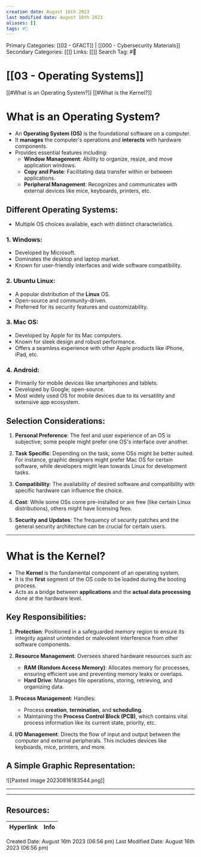 ```yaml
---
creation date: August 16th 2023
last modified date: August 16th 2023
aliases: []
tags: #📖
---
```


Primary Categories: [[02 - GFACT]] | [[000 - Cybersecurity Materials]]
Secondary Categories: [[]] 
Links: [[]] 
Search Tag: #📖  

# [[03 - Operating Systems]]  


[[#What is an Operating System?]]
[[#What is the Kernel?]]


# What is an Operating System?

- An **Operating System (OS)** is the foundational software on a computer.
- It **manages** the computer's operations and **interacts** with hardware components.
- Provides essential features including:
  - **Window Management**: Ability to organize, resize, and move application windows.
  - **Copy and Paste**: Facilitating data transfer within or between applications.
  - **Peripheral Management**: Recognizes and communicates with external devices like mice, keyboards, printers, etc.

## Different Operating Systems:

- Multiple OS choices available, each with distinct characteristics.

### 1. Windows:

- Developed by Microsoft.
- Dominates the desktop and laptop market.
- Known for user-friendly interfaces and wide software compatibility.

### 2. Ubuntu Linux:

- A popular distribution of the **Linux** OS.
- Open-source and community-driven.
- Preferred for its security features and customizability.

### 3. Mac OS:

- Developed by Apple for its Mac computers.
- Known for sleek design and robust performance.
- Offers a seamless experience with other Apple products like iPhone, iPad, etc.

### 4. Android:

- Primarily for mobile devices like smartphones and tablets.
- Developed by Google; open-source.
- Most widely used OS for mobile devices due to its versatility and extensive app ecosystem.
## Selection Considerations:

1. **Personal Preference**: The feel and user experience of an OS is subjective; some people might prefer one OS's interface over another.
  
2. **Task Specific**: Depending on the task, some OSs might be better suited. For instance, graphic designers might prefer Mac OS for certain software, while developers might lean towards Linux for development tasks.

3. **Compatibility**: The availability of desired software and compatibility with specific hardware can influence the choice.

4. **Cost**: While some OSs come pre-installed or are free (like certain Linux distributions), others might have licensing fees.

5. **Security and Updates**: The frequency of security patches and the general security architecture can be crucial for certain users.

---
# What is the Kernel?

- The **Kernel** is the fundamental component of an operating system.
- It is the **first** segment of the OS code to be loaded during the booting process.
- Acts as a bridge between **applications** and the **actual data processing** done at the hardware level.

## Key Responsibilities:

1. **Protection**: Positioned in a safeguarded memory region to ensure its integrity against unintended or malevolent interference from other software components.

2. **Resource Management**: Oversees shared hardware resources such as:
   - **RAM (Random Access Memory)**: Allocates memory for processes, ensuring efficient use and preventing memory leaks or overlaps.
   - **Hard Drive**: Manages file operations, storing, retrieving, and organizing data.
   
3. **Process Management**: Handles:
   - Process **creation**, **termination**, and **scheduling**.
   - Maintaining the **Process Control Block (PCB)**, which contains vital process information like its current state, priority, etc.
   
4. **I/O Management**: Directs the flow of input and output between the computer and external peripherals. This includes devices like keyboards, mice, printers, and more.

## A Simple Graphic Representation:

![[Pasted image 20230816183544.png]]

---





___

## Resources:

| Hyperlink | Info |
| --------- | ---- |


Created Date: August 16th 2023 (06:56 pm) 
Last Modified Date: August 16th 2023 (06:56 pm)
